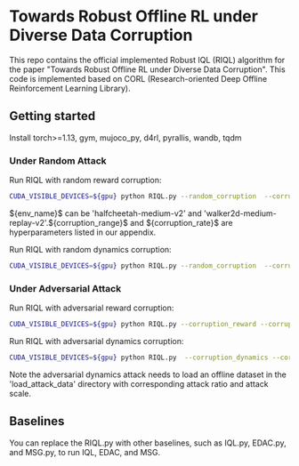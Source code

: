 # Towards Robust Offline RL under Diverse Data Corruption

This repo contains the official implemented Robust IQL (RIQL) algorithm for the paper "Towards Robust Offline RL under Diverse Data Corruption". This code is implemented based on CORL (Research-oriented Deep Offline Reinforcement Learning Library).



## Getting started
Install torch>=1.13, gym, mujoco_py, d4rl, pyrallis, wandb, tqdm


### Under Random Attack
Run RIQL with random reward corruption:
```bash
CUDA_VISIBLE_DEVICES=${gpu} python RIQL.py --random_corruption  --corruption_reward --corruption_range ${corruption_range} --corruption_rate ${corruption_rate}  --env_name ${env_name} --seed ${seed} --use_UW 
```
\${env_name}\$ can be 'halfcheetah-medium-v2' and 'walker2d-medium-replay-v2'.\${corruption_range}\$ and \${corruption_rate}\$ are hyperparameters listed in our appendix. 

Run RIQL with random dynamics corruption:
```bash
CUDA_VISIBLE_DEVICES=${gpu} python RIQL.py --random_corruption  --corruption_dynamics --corruption_range ${corruption_range} --corruption_rate ${corruption_rate}  --env_name ${env_name} --seed ${seed} --use_UW 
```

### Under Adversarial Attack

Run RIQL with adversarial reward corruption:
```bash
CUDA_VISIBLE_DEVICES=${gpu} python RIQL.py --corruption_reward --corruption_range ${corruption_range} --corruption_rate ${corruption_rate}  --env_name ${env_name} --seed ${seed} --use_UW 
```

Run RIQL with adversarial dynamics corruption:
```bash
CUDA_VISIBLE_DEVICES=${gpu} python RIQL.py  --corruption_dynamics --corruption_range ${corruption_range} --corruption_rate ${corruption_rate}  --env_name ${env_name} --seed ${seed} --use_UW 
```
Note the adversarial dynamics attack needs to load an offline dataset in the 'load_attack_data' directory with corresponding attack ratio and attack scale. 

## Baselines
You can replace the RIQL.py with other baselines, such as IQL.py, EDAC.py, and MSG.py, to run IQL, EDAC, and MSG. 



